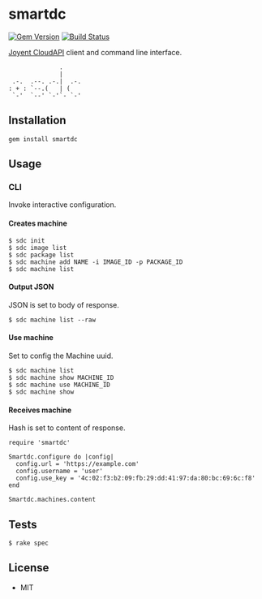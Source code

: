 smartdc
=======

[![Gem Version](https://badge.fury.io/rb/smartdc.png)](https://rubygems.org/gems/smartdc) [![Build Status](https://travis-ci.org/ogom/ruby-smartdc.png?branch=master)](https://travis-ci.org/ogom/ruby-smartdc)

[Joyent CloudAPI](https://apidocs.joyent.com/cloudapi/) client and command line interface.

```
              .
              |
 .-.  .--. .-.|  .-.
: + : `--.(   | (
 `-'  `--' `-'`- `-'
```

## Installation

```
gem install smartdc
```

## Usage

### CLI

Invoke interactive configuration.

#### Creates machine

```
$ sdc init
$ sdc image list
$ sdc package list
$ sdc machine add NAME -i IMAGE_ID -p PACKAGE_ID
$ sdc machine list
```

#### Output JSON

JSON is set to body of response.

```
$ sdc machine list --raw
```

#### Use machine

Set to config the Machine uuid.

```
$ sdc machine list
$ sdc machine show MACHINE_ID
$ sdc machine use MACHINE_ID
$ sdc machine show
```

#### Receives machine

Hash is set to content of response.

```
require 'smartdc'

Smartdc.configure do |config|
  config.url = 'https://example.com'
  config.username = 'user'
  config.use_key = '4c:02:f3:b2:09:fb:29:dd:41:97:da:80:bc:69:6c:f8'
end

Smartdc.machines.content
```

## Tests

```
$ rake spec
```

## License

* MIT
